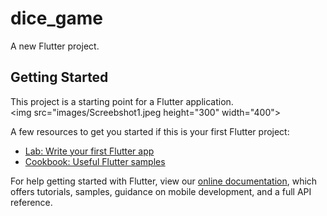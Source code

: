 # dice_game

A new Flutter project.

## Getting Started

This project is a starting point for a Flutter application.<br>
<img src="images/Screebshot1.jpeg height="300" width="400">

A few resources to get you started if this is your first Flutter project:

- [Lab: Write your first Flutter app](https://flutter.dev/docs/get-started/codelab)
- [Cookbook: Useful Flutter samples](https://flutter.dev/docs/cookbook)

For help getting started with Flutter, view our
[online documentation](https://flutter.dev/docs), which offers tutorials,
samples, guidance on mobile development, and a full API reference.

